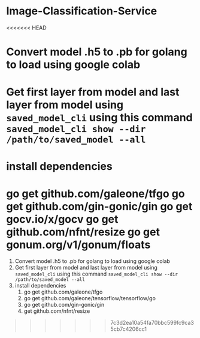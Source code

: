 # Image-Classification-Service

<<<<<<< HEAD
# Convert model .h5 to .pb for golang to load using google colab

# Get first layer from model and last layer from model using `saved_model_cli` using this command `saved_model_cli show --dir /path/to/saved_model --all`

# install dependencies
go get github.com/galeone/tfgo
go get github.com/gin-gonic/gin
go get gocv.io/x/gocv
go get github.com/nfnt/resize
go get gonum.org/v1/gonum/floats
=======
1. Convert model .h5 to .pb for golang to load using google colab
2. Get first layer from model and last layer from model using `saved_model_cli` using this command `saved_model_cli show --dir /path/to/saved_model --all`
3. install dependencies
    1. go get github.com/galeone/tfgo
    2. go get github.com/galeone/tensorflow/tensorflow/go
    3. go get github.com/gin-gonic/gin
    4. get github.com/nfnt/resize
>>>>>>> 7c3d2ea10a54fa70bbc599fc9ca35cb7c4206cc1
